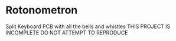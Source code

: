 # Rotonometron
Split Keyboard PCB with all the bells and whistles
THIS PROJECT IS INCOMPLETE
DO NOT ATTEMPT TO REPRODUCE 
